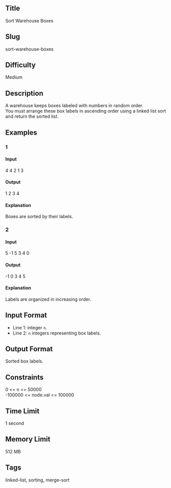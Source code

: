 ## Title
Sort Warehouse Boxes

## Slug
sort-warehouse-boxes

## Difficulty
Medium

## Description

A warehouse keeps boxes labeled with numbers in random order.  
You must arrange these box labels in ascending order using a linked list sort and return the sorted list.

## Examples

### 1

#### Input
4
4 2 1 3

#### Output
1 2 3 4

#### Explanation
Boxes are sorted by their labels.

### 2

#### Input
5
-1 5 3 4 0

#### Output
-1 0 3 4 5

#### Explanation
Labels are organized in increasing order.

## Input Format
- Line 1: integer `n`.  
- Line 2: `n` integers representing box labels.

## Output Format
Sorted box labels.

## Constraints
0 <= n <= 50000  
-100000 <= node.val <= 100000  

## Time Limit
1 second

## Memory Limit
512 MB

## Tags
linked-list, sorting, merge-sort
